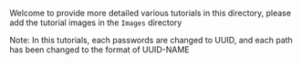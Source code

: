 Welcome to provide more detailed various tutorials in this directory, please add the tutorial images in the `Images` directory

Note: In this tutorials, each passwords are changed to UUID, and each path has been changed to the format of UUID-NAME

